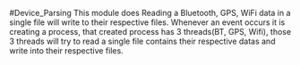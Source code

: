 #Device_Parsing
This module does Reading a Bluetooth, GPS, WiFi data in a single file will write to their respective files. Whenever an event occurs it is creating a process, that created process has 3 threads(BT, GPS, Wifi), those 3 threads will try to read a single file contains their respective datas and write into their respective files. 
